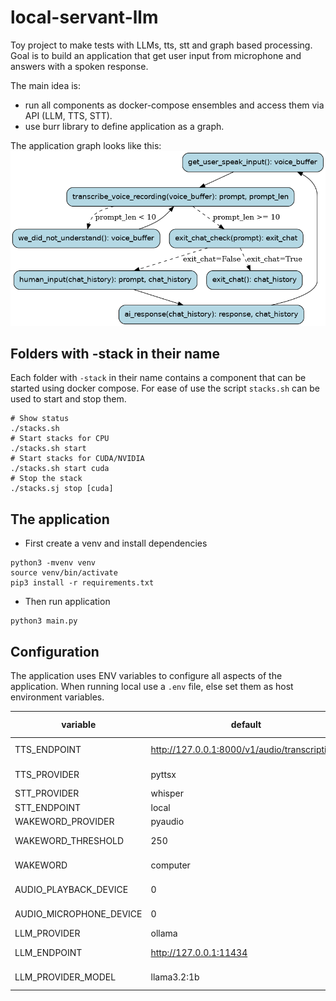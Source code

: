 # local-servant-llm
Toy project to make tests with LLMs, tts, stt and graph based processing. Goal is to build an application that get user input from microphone and answers with a spoken response.

The main idea is:
* run all components as docker-compose ensembles and access them via API (LLM, TTS, STT).
* use burr library to define application as a graph.

The application graph looks like this:
![Graph](./graph.png)


## Folders with -stack in their name
Each folder with `-stack` in their name contains a component that can be started using docker compose. For ease of 
use the script `stacks.sh` can be used to start and stop them.

```
# Show status
./stacks.sh
# Start stacks for CPU
./stacks.sh start
# Start stacks for CUDA/NVIDIA
./stacks.sh start cuda
# Stop the stack
./stacks.sj stop [cuda]
```

## The application

* First create a venv and install dependencies
```
python3 -mvenv venv
source venv/bin/activate
pip3 install -r requirements.txt
```

* Then run application
```
python3 main.py
```
## Configuration

The application uses ENV variables to configure all aspects of the application.
When running local use a `.env` file, else set them as host environment variables.

| variable                | default                                       | possible values          |
|-------------------------|-----------------------------------------------|--------------------------|
| TTS_ENDPOINT            | http://127.0.0.1:8000/v1/audio/transcriptions | any http endpoint        |
| TTS_PROVIDER            | pyttsx                                        | pyttsx, transformers     |
| STT_PROVIDER            | whisper                                       | whisper                  |
| STT_ENDPOINT            | local                                         | local                    |
| WAKEWORD_PROVIDER       | pyaudio                                       | pyaudio                  |
| WAKEWORD_THRESHOLD      | 250                                           | any positive integer     |
| WAKEWORD                | computer                                      | any word or short phrase |
| AUDIO_PLAYBACK_DEVICE   | 0                                             | the device number        |
| AUDIO_MICROPHONE_DEVICE | 0                                             | the device number        |
| LLM_PROVIDER            | ollama                                        | ollama                   |
| LLM_ENDPOINT            | http://127.0.0.1:11434                        | any http endpoint        |
| LLM_PROVIDER_MODEL      | llama3.2:1b                                   | llama3.2:1b, llama3.2:3b |